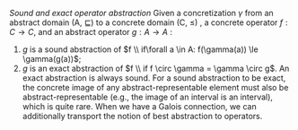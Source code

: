 *Sound and exact operator abstraction*
Given a concretization $\gamma$ from an abstract domain (A, $\sqsubseteq$) to a concrete domain (C, $\le$) , a concrete operator $f : C \rightarrow C$,  and an abstract operator $g : A \rightarrow A$ :
1. $g$ is a sound abstraction of $f \\ if\forall a \in A: f(\gamma(a)) \le \gamma(g(a))$;
2. $g$ is an exact abstraction of $f \\ if f \circ \gamma = \gamma \circ g$.
An exact abstraction is always sound. For a sound abstraction to be exact, the concrete image of any abstract-representable element must also be abstract-representable (e.g., the image of an interval is an interval), which is quite rare. 
When we have a Galois connection, we can additionally transport the notion of best abstraction to operators.